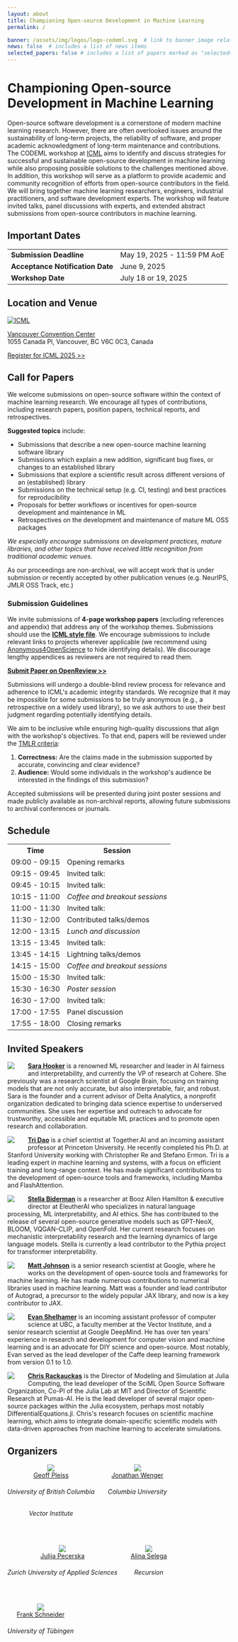 ```yaml
---
layout: about
title: Championing Open-source Development in Machine Learning
permalink: /

banner: /assets/img/logos/logo-codeml.svg  # link to banner image relative to root
news: false  # includes a list of news items
selected_papers: false # includes a list of papers marked as "selected={true}"
---
```


# **C**hampioning **O**pen-source **De**velopment in **M**achine **L**earning

Open-source software development is a cornerstone of modern machine learning research.
However, there are often overlooked issues around the
sustainability of long-term projects, the reliability of software,
and proper academic acknowledgment of long-term maintenance and contributions.
The CODEML workshop at [ICML](https://icml.cc/) aims to identify and discuss strategies for successful and sustainable open-source development
in machine learning while also proposing possible solutions to the challenges mentioned above.
In addition, this workshop will serve as a platform to provide
academic and community recognition of efforts from open-source contributors in the field.
We will bring together machine learning researchers, engineers,
industrial practitioners, and software development experts.
The workshop will feature invited talks, panel discussions with experts,
and extended abstract submissions from open-source contributors in machine learning.


## Important Dates

<div>
<table>
    <tbody>
    <tr>
        <td><b>Submission Deadline</b></td>
        <td>May 19, 2025 - 11:59 PM AoE</td>
    </tr>
    <tr>
        <td><b>Acceptance Notification Date</b></td>
        <td>June 9, 2025</td>
    </tr>
    <tr>
        <td><b>Workshop Date</b></td>
        <td>July 18 or 19, 2025</td>
    </tr>
    </tbody>
</table>
</div>

## Location and Venue

[![ICML](https://icml.cc/static/core/img/ICML-logo.svg)](https://icml.cc/)

[Vancouver Convention Center](https://maps.app.goo.gl/QKd3EDK3eSKTM7wKA)<br/>
1055 Canada Pl, Vancouver, BC V6C 0C3, Canada

[Register for ICML 2025 >>](https://icml.cc/Register/view-registration)

## Call for Papers

We welcome submissions on open-source software within the context of machine learning research. We encourage all types of contributions, including research papers, position papers, technical reports, and retrospectives. 

**Suggested topics** include:

-   Submissions that describe a new open-source machine learning software library
-   Submissions which explain a new addition, significant bug fixes, or changes to an established library
-   Submissions that explore a scientific result across different versions of an (established) library
-   Submissions on the technical setup (e.g. CI, testing) and best practices for reproducibility
-   Proposals for better workflows or incentives for open-source development and maintenance in ML
-   Retrospectives on the development and maintenance of mature ML OSS packages

_We especially encourage submissions on development practices, mature libraries, and other topics that have received little recognition from traditional academic venues_.

As our proceedings are non-archival, we will accept work that is under submission or recently accepted by other publication venues (e.g. NeurIPS, JMLR OSS Track, etc.)

### Submission Guidelines

We invite submissions of **4-page workshop papers** (excluding references and appendix) that address any of the workshop themes. Submissions should use the **[ICML style file](https://icml.cc/Conferences/2025/AuthorInstructions)**. We encourage submissions to include relevant links to projects wherever applicable (we recommend using [Anonymous4OpenScience](https://anonymous.4open.science/) to hide identifying details). We discourage lengthy appendices as reviewers are not required to read them.

**[Submit Paper on OpenReview >>](https://openreview.net/group?id=ICML.cc/2025/Workshop/CODEML)**

Submissions will undergo a double-blind review process for relevance and adherence to ICML's academic integrity standards. We recognize that it may be impossible for some submissions to be truly anonymous (e.g., a retrospective on a widely used library), so we ask authors to use their best judgment regarding potentially identifying details.

We aim to be inclusive while ensuring high-quality discussions that align with the workshop's objectives. To that end, papers will be reviewed under the [TMLR criteria](https://jmlr.org/tmlr/acceptance-criteria.html):

1.  **Correctness:** Are the claims made in the submission supported by accurate, convincing and clear evidence?
2.  **Audience:** Would some individuals in the workshop's audience be interested in the findings of this submission?

Accepted submissions will be presented during joint poster sessions and made publicly available as non-archival reports, allowing future submissions to archival conferences or journals. 

## Schedule

<table>
<tr><th>Time</th><th>Session</th></tr>
<tr><td>09:00 - 09:15</td><td>Opening remarks</td></tr>
<tr><td>09:15 - 09:45</td><td>Invited talk: <!--<a href="#sara-hooker">Sara Hooker</a></!--></td></tr>
<tr><td>09:45 - 10:15</td><td>Invited talk: <!--<a href="#max-balandat">Max Balandat</a></!--></td></tr>
<tr><td>10:15 - 11:00</td><td><em>Coffee and breakout sessions</em></td></tr>
<tr><td>11:00 - 11:30</td><td>Invited talk: <!--<a href="#tri-dao">Tri Dao</a></!--></td></tr>
<tr><td>11:30 - 12:00</td><td>Contributed talks/demos</td></tr>
<tr><td>12:00 - 13:15</td><td><em>Lunch and discussion</em></td></tr>
<tr><td>13:15 - 13:45</td><td>Invited talk: <!--<a href="#stella-biderman">Stella Biderman</a></!--></td></tr>
<tr><td>13:45 - 14:15</td><td>Lightning talks/demos</td></tr>
<tr><td>14:15 - 15:00</td><td><em>Coffee and breakout sessions</em></td></tr>
<tr><td>15:00 - 15:30</td><td>Invited talk: <!--<a href="#paige-bailey">Paige Bailey</a></!--></td></tr>
<tr><td>15:30 - 16:30</td><td><em>Poster session</em></td></tr>
<tr><td>16:30 - 17:00</td><td>Invited talk: <!--<a href="#matt-johnson">Matt Johnson</a></!--></td></tr>
<tr><td>17:00 - 17:55</td><td>Panel discussion</td></tr>
<tr><td>17:55 - 18:00</td><td>Closing remarks</td></tr>
</table>


## Invited Speakers

<!-- <div class="row" id="paige-bailey">
  <div class="col-md-12">
    <img class="speaker-pic" style="float:left;margin-right:30px;margin-bottom:15px" src="{{ "/assets/img/people/paige_bailey.jpg" | prepend:site.baseurl }}">
    <p><a href="https://webpaige.dev/"><b>Paige Bailey</b></a>
    is a distinguished ML engineer and product manager with extensive experience leading teams at tech giants such as Microsoft and Google.
    She is passionate about forging a path toward efficient human-computer collaboration and improving the accessibility of ML tools.
    She has contributed significantly to the development of open-source tools, including TensorFlow.
    Paige is also an advocate for diversity in tech, actively promoting initiatives to support underrepresented groups in STEM.</p>
  </div>
</div>

<div class="row" id="max-balandat">
  <div class="col-md-12">
    <img class="speaker-pic" style="float:left;margin-right:30px;margin-bottom:15px" src="{{ "/assets/img/people/max_balandat.jpeg" | prepend:site.baseurl }}">
    <p><a href="https://www.linkedin.com/in/maximilian-balandat-b5843946/"><b>Max Balandat</b></a>
    is a leading researcher in Bayesian optimization and ML, currently advancing the field through his work at Meta.
    He founded and currently maintains BoTorch and Ax, the leading libraries for Bayesian optimization and experimental design.
    Max's research focuses on making complex optimization techniques more accessible and applicable to real-world problems in various fields including econometrics and treatment optimization.</p>
  </div>
</div>
</div> -->

<div class="row" id="sara-hooker">
  <div class="col-md-12">
    <img class="speaker-pic" style="float:left;margin-right:30px;margin-bottom:15px" src="{{ "/assets/img/people/sara_hooker.jpeg" | prepend:site.baseurl }}">
    <p><a href="https://www.sarahooker.me/"><b>Sara Hooker</b></a>
    is a renowned ML researcher and leader in AI fairness and interpretability, and currently the VP of research at Cohere.
    She previously was a research scientist at Google Brain, focusing on training models that are not only accurate, but also interpretable, fair, and robust.
    Sara is the founder and a current advisor of Delta Analytics, a nonprofit organization dedicated to bringing data science expertise to underserved communities.
    She uses her expertise and outreach to advocate for trustworthy, accessible and equitable ML practices and to promote open research and collaboration.</p>
  </div>
</div>

<div class="row" id="tri-dao">
  <div class="col-md-12">
    <img class="speaker-pic" style="float:left;margin-right:30px;margin-bottom:15px" src="{{ "/assets/img/people/tri_dao.jpeg" | prepend:site.baseurl }}">
    <p><a href="https://tridao.me/"><b>Tri Dao</b></a>
    is a chief scientist at Together.AI and an incoming assistant professor at Princeton University.
    He recently completed his Ph.D. at Stanford University working with
    Christopher Re and Stefano Ermon.
    Tri is a leading expert in machine learning and systems, with a focus on efficient training and long-range context.
    He has made significant contributions to the development of open-source tools and frameworks, including Mamba and FlashAttention.</p>
  </div>
</div>

<div class="row" id="stella-biderman">
  <div class="col-md-12">
    <img class="speaker-pic" style="float:left;margin-right:30px;margin-bottom:15px" src="{{ "/assets/img/people/stella_biderman.png" | prepend:site.baseurl }}">
    <p><a href="https://github.com/stellaathena"><b>Stella Biderman</b></a>
    is a researcher at Booz Allen Hamilton & executive director at EleutherAI who
    specializes in natural language processing, ML interpretability, and AI
    ethics.
    She has contributed to the release of several open-source generative models
    such as GPT-NeoX, BLOOM, VQGAN-CLIP, and OpenFold.
    Her current research focuses on mechanistic interpretability research
    and the learning dynamics of large language models.
    Stella is currently a lead contributor to the Pythia project for transformer interpretability.</p>
  </div>
</div>

<div class="row" id="matt-johnson">
  <div class="col-md-12">
    <img class="speaker-pic" style="float:left;margin-right:30px;margin-bottom:15px" src="{{ "/assets/img/people/matt_johnson.jpg" | prepend:site.baseurl }}">
    <p><a href="https://github.com/mattjj"><b>Matt Johnson</b></a>
    is a senior research scientist at Google, where he works on the development of open-source tools and frameworks for machine learning.
    He has made numerous contributions to numerical libraries used in machine learning.
    Matt was a founder and lead contributor of Autograd, a precursor to the widely popular JAX library, and now is a key contributor to JAX.</p>
  </div>
</div>


<div class="row" id="evan-shelhamer">
  <div class="col-md-12">
    <img class="speaker-pic" style="float:left;margin-right:30px;margin-bottom:15px" src="{{ "/assets/img/people/evan_shelhamer.jpg" | prepend:site.baseurl }}">
    <p><a href="http://imaginarynumber.net/"><b>Evan Shelhamer</b></a>
    is an incoming assistant professor of computer science at UBC, a faculty member at the Vector Institute, and a senior research scientist at Google DeepMind. 
    He has over ten years' experience in research and development for computer vision and machine learning and is an advocate for DIY science and open-source.
    Most notably, Evan served as the lead developer of the Caffe deep learning framework from version 0.1 to 1.0.
   </p>
  </div>
</div>

<div class="row" id="chris-rackauckas">
  <div class="col-md-12">
    <img class="speaker-pic" style="float:left;margin-right:30px;margin-bottom:15px" src="{{ "/assets/img/people/chris_rackauckas.jpg" | prepend:site.baseurl }}">
    <p><a href="https://chrisrackauckas.com/"><b>Chris Rackauckas</b></a>
   is the Director of Modeling and Simulation at Julia Computing, the lead developer of the SciML Open Source Software Organization, Co-PI of the Julia Lab at MIT 
   and Director of Scientific Research at Pumas-AI. He is the lead developer of several major open-source packages within the Julia ecosystem, perhaps most notably
   DifferentialEquations.jl. Chris's research focuses on scientific machine learning, which aims to integrate domain-specific scientific models with data-driven approaches
   from machine learning to accelerate simulations.
   </p>
  </div>
</div>

## Organizers

<div class="organizers" style="  display: flex;  flex-wrap: wrap;  text-align: center;  gap: 30px;">

 <div class="col-xs-3">
    <a href="https://geoffpleiss.com/">
      <img class="people-pic" src="{{ "/assets/img/people/geoff_pleiss.jpg" | prepend:site.baseurl }}">
    </a>
    <div class="people-name">
      <a href="https://geoffpleiss.com/">Geoff Pleiss</a>
      <h6>University of British Columbia</h6>
      <h6>Vector Institute</h6>
    </div>
  </div>

  <div class="col-xs-3">
    <a href="https://jonathanwenger.github.io/">
      <img class="people-pic" src="{{ "/assets/img/people/jonathan_wenger.jpg" | prepend:site.baseurl }}">
    </a>
    <div class="people-name">
      <a href="https://jonathanwenger.github.io/">Jonathan Wenger</a>
      <h6>Columbia University</h6>
    </div>
  </div>

  <div class="col-xs-3">
    <a href="https://www.zhaw.ch/en/about-us/person/pece/">
      <img class="people-pic" src="{{ "/assets/img/people/julija_pecerska.jpg" | prepend:site.baseurl }}">
    </a>
    <div class="people-name">
      <a href="https://www.zhaw.ch/en/about-us/person/pece/">Julija Pecerska</a>
      <h6>Zurich University of Applied Sciences</h6>
    </div>
  </div>

  <div class="col-xs-3">
    <a href="https://alinaselega.github.io/">
      <img class="people-pic" src="{{ "/assets/img/people/alina_selega.png" | prepend:site.baseurl }}">
    </a>
    <div class="people-name">
      <a href="https://alinaselega.github.io/">Alina Selega</a>
      <h6>Recursion</h6>
      <!-- <h6>Vector Institute</h6> -->
    </div>
  </div>

  <div class="col-xs-3">
    <a href="https://fsschneider.github.io">
      <img class="people-pic" src="{{ "/assets/img/people/frank_schneider.jpg" | prepend:site.baseurl }}">
    </a>
    <div class="people-name">
      <a href="https://fsschneider.github.io">Frank Schneider</a>
      <h6>University of Tübingen</h6>
    </div>
  </div>

</div>